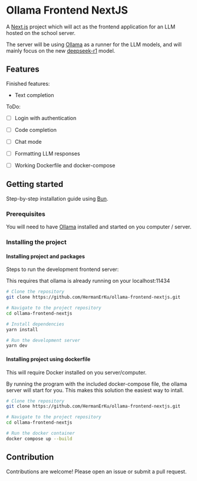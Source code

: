 # Ollama Frontend NextJS

A [Next.js](https://nextjs.org) project which will act as the frontend application for an LLM hosted on the school server.

The server will be using [Ollama](https://ollama.com/) as a runner for the LLM models, and will mainly focus on the new [deepseek-r1](https://ollama.com/library/deepseek-r1) model.



## Features

Finished features:

- Text completion

ToDo:

- [ ] Login with authentication
- [ ] Code completion
- [ ] Chat mode
- [ ] Formatting LLM responses
- [ ] Working Dockerfile and docker-compose



## Getting started

Step-by-step installation guide using [Bun](https://bun.sh/).

### Prerequisites

You will need to have [Ollama](https://ollama.com/download) installed and started on you computer / server.

### Installing the project


#### Installing project and packages

Steps to run the development frontend server:

This requires that ollama is already running on your localhost:11434

```bash
# Clone the repository
git clone https://github.com/HermanErKu/ollama-frontend-nextjs.git

# Navigate to the project repository
cd ollama-frontend-nextjs

# Install dependencies
yarn install

# Run the development server
yarn dev
```

#### Installing project using dockerfile

This will require Docker installed on you server/computer.

By running the program with the included docker-compose file, the ollama server will start for you. This makes this solution the easiest way to intall.

``` bash
# Clone the repository
git clone https://github.com/HermanErKu/ollama-frontend-nextjs.git

# Navigate to the project repository
cd ollama-frontend-nextjs

# Run the docker container
docker compose up --build
```


## Contribution

Contributions are welcome! Please open an issue or submit a pull request.